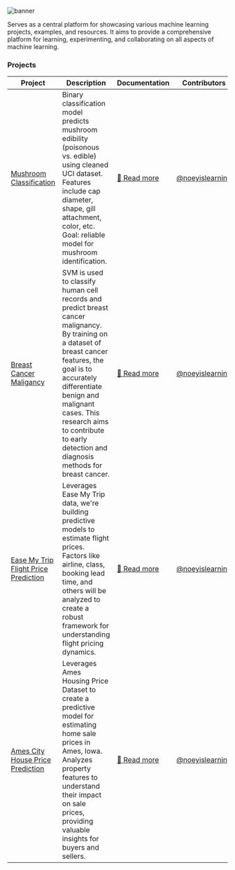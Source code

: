 ![banner](https://i.imgur.com/2otm51Y.png)

Serves as a central platform for showcasing various machine learning projects, examples, and resources. It aims to provide a comprehensive platform for learning, experimenting, and collaborating on all aspects of machine learning.

### Projects

| Project | Description | Documentation | Contributors |
| --- | --- | --- | --- |
| [Mushroom Classification](https://github.com/aelluminate/mushroom-classification) | Binary classification model predicts mushroom edibility (poisonous vs. edible) using cleaned UCI dataset. Features include cap diameter, shape, gill attachment, color, etc. Goal: reliable model for mushroom identification. | [🔗 Read more](https://learn.aelluminate.com/projects/machine-learning/mushroom-classification) | [@noeyislearning](https://github.com/noeyislearning) |
| [Breast Cancer Maligancy](https://github.com/aelluminate/breast-cancer-malignancy) | SVM is used to classify human cell records and predict breast cancer malignancy. By training on a dataset of breast cancer features, the goal is to accurately differentiate benign and malignant cases. This research aims to contribute to early detection and diagnosis methods for breast cancer.| [🔗 Read more](https://learn.aelluminate.com/projects/machine-learning/breast-cancer-malignancy) | [@noeyislearning](https://github.com/noeyislearning) |
| [Ease My Trip Flight Price Prediction](https://github.com/aelluminate/ease-my-trip-flight-price-prediction) | Leverages Ease My Trip data, we're building predictive models to estimate flight prices. Factors like airline, class, booking lead time, and others will be analyzed to create a robust framework for understanding flight pricing dynamics. | [🔗 Read more](https://learn.aelluminate.com/projects/machine-learning/ease-my-trip-flight-price-prediction) | [@noeyislearning](https://github.com/noeyislearning) |
| [Ames City House Price Prediction](https://github.com/aelluminate/ames-city-house-price-prediction) | Leverages Ames Housing Price Dataset to create a predictive model for estimating home sale prices in Ames, Iowa. Analyzes property features to understand their impact on sale prices, providing valuable insights for buyers and sellers. | [🔗 Read more](https://learn.aelluminate.com/projects/machine-learning/ames-city-house-price-prediction) | [@noeyislearning](https://github.com/noeyislearning) |

